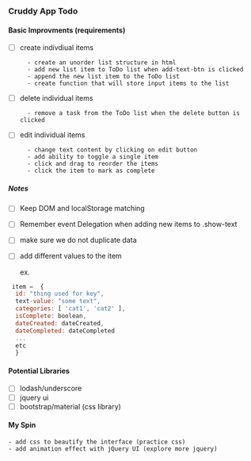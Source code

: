 ### Cruddy App Todo

#### Basic Improvments (requirements)

- [ ] create indivdiual items

        - create an unorder list structure in html
        - add new list item to ToDo list when add-text-btn is clicked
        - append the new list item to the ToDo list 
        - create function that will store input items to the list 

        
- [ ] delete individual items

        - remove a task from the ToDo list when the delete button is clicked
        
- [ ] edit individual items

        - change text content by clicking on edit button
        - add ability to toggle a single item
        - click and drag to reorder the items
        - click the item to mark as complete
        

##### Notes
- [ ] Keep DOM and localStorage matching 
- [ ] Remember event Delegation when adding new items to .show-text
- [ ] make sure we do not duplicate data
- [ ] add different values to the item

  ex.
```javascript
 item =  {
  id: "thing used for key",
  text-value: "some text",
  categories: [ 'cat1', 'cat2' ],
  isComplete: boolean,
  dateCreated: dateCreated,
  dateCompleted: dateCompleted
  ...
  etc
  }
```

#### Potential Libraries
- [ ] lodash/underscore
- [ ] jquery ui
- [ ] bootstrap/material (css library)

#### My Spin

    - add css to beautify the interface (practice css)
    - add animation effect with jQuery UI (explore more jquery)
